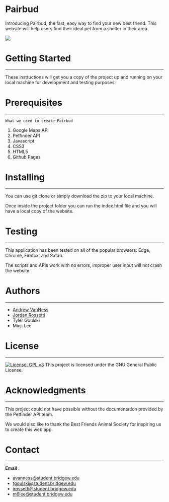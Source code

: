 # Pairbud
Introducing Pairbud, the fast, easy way to find your new best friend. This website will help users find their ideal pet from a shelter in their area.

![](https://raw.githubusercontent.com/oftheheadland/Pairbud/master/screenshot.PNG)



# Getting Started
***
These instructions will get you a copy of the project up and running on your local machine for development and testing purposes.


# Prerequisites
***
```
What we used to create Pairbud
```
1. Google Maps API
2. Petfinder API
3. Javascript
4. CSS3
5. HTML5
6. Github Pages

 

# Installing
***
You can use git clone or simply download the zip to your local machine.

Once inside the project folder you can run the index.html file and you will have a local copy of the website.




# Testing
***
This application has been tested on all of the popular browsers: Edge, Chrome, Firefox, and Safari.

The scripts and APIs work with no errors, improper user input will not crash the website.


# Authors
***
* [Andrew VanNess](https://github.com/oftheheadland)
* [Jordan Rossetti](https://github.com/jordanrossetti)
* Tyler Goulski
* Minji Lee


# License
***
[![License: GPL v3](https://img.shields.io/badge/License-GPL%20v3-blue.svg)](https://www.gnu.org/licenses/gpl-3.0)
This project is licensed under the GNU General Public License.


# Acknowledgments
***

This project could not have possible without the documentation provided by the Petfinder API team. 

We would also like to thank the Best Friends Animal Society for inspiring us to create this web app.


# Contact
***
**Email**	  :
- avanness@student.bridgew.edu
- tgoulski@student.bridgew.edu
- jrossetti@student.bridgew.edu
- m6lee@student.bridgew.edu









